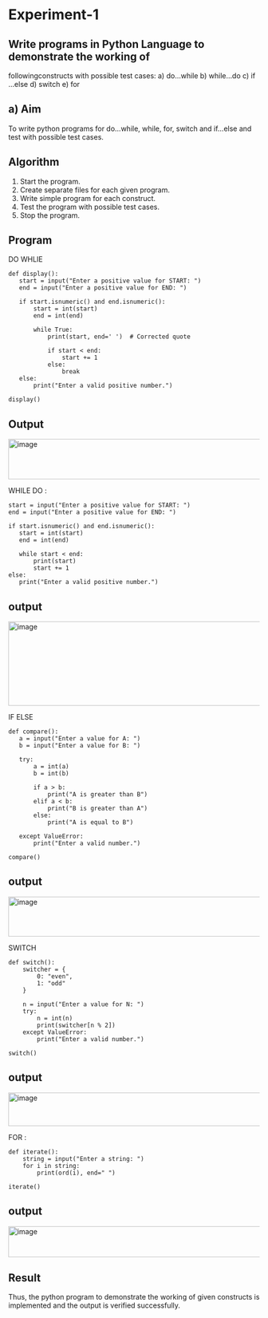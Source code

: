 # Experiment-1
##  Write programs in Python Language to demonstrate the working of
followingconstructs with possible test cases: a) do…while b) while…do c)
if …else d) switch e) for

## a) Aim
To write python programs for do…while, while, for, switch and if…else and test with possible test
cases.

## Algorithm
1.	Start the program.
2. Create separate files for each given program.
3. Write simple program for each construct.
4. Test the program with possible test cases.
5. Stop the program. 

## Program
 DO WHLIE
 ```
 def display():
    start = input("Enter a positive value for START: ")
    end = input("Enter a positive value for END: ")

    if start.isnumeric() and end.isnumeric():
        start = int(start)
        end = int(end)

        while True:
            print(start, end=' ')  # Corrected quote

            if start < end:
                start += 1
            else:
                break
    else:
        print("Enter a valid positive number.")

display()
```
## Output
<img width="577" height="81" alt="image" src="https://github.com/user-attachments/assets/61291f20-1a5f-420b-837f-6de522596a1f" />

 WHILE DO :
 ```
 start = input("Enter a positive value for START: ") 
end = input("Enter a positive value for END: ") 

if start.isnumeric() and end.isnumeric():
    start = int(start)
    end = int(end)

    while start < end:
        print(start)
        start += 1
else:
    print("Enter a valid positive number.")
```
## output
<img width="850" height="169" alt="image" src="https://github.com/user-attachments/assets/a34078bc-cce4-4a18-b6c5-f8ef1cbafa8c" />


 IF ELSE
 ```
 def compare():
    a = input("Enter a value for A: ")
    b = input("Enter a value for B: ")
    
    try:
        a = int(a)
        b = int(b)

        if a > b:
            print("A is greater than B")
        elif a < b:
            print("B is greater than A")
        else:
            print("A is equal to B")
    
    except ValueError:
        print("Enter a valid number.")

compare()
```
## output
<img width="868" height="80" alt="image" src="https://github.com/user-attachments/assets/aa5dd9e1-0c3b-4f86-9487-20eeca237898" />


SWITCH
```
def switch():
    switcher = {
        0: "even",
        1: "odd"
    }

    n = input("Enter a value for N: ")
    try:
        n = int(n)
        print(switcher[n % 2])
    except ValueError:
        print("Enter a valid number.")

switch()
```
## output
<img width="859" height="67" alt="image" src="https://github.com/user-attachments/assets/4b24f750-54ed-40e7-9662-2e90e73bc81d" />

FOR : 
```
def iterate():
    string = input("Enter a string: ")  
    for i in string:
        print(ord(i), end=" ")

iterate()
```

## output

<img width="864" height="62" alt="image" src="https://github.com/user-attachments/assets/ddca9b9c-07be-4166-865d-e9aa302be14a" />

## Result
Thus, the python program to demonstrate the working of given constructs is implemented and the output is verified successfully.




